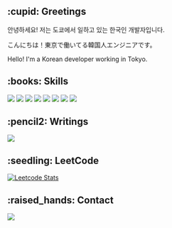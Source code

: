 
<h2>:cupid: Greetings</h2>
  <p>
    안녕하세요! 저는 도쿄에서 일하고 있는 한국인 개발자입니다.
  </p>

  <p>
    こんにちは！東京で働いてる韓国人エンジニアです。
  </p>

  <p>
    Hello! I'm a Korean developer working in Tokyo.
  </p>

<h2>:books: Skills</h2>

![](https://img.shields.io/badge/React-61DAFB?style=for-the-badge&logo=React&logoColor=white)
![](https://img.shields.io/badge/Typescript-3178C6?style=for-the-badge&logo=Typescript&logoColor=white)
![](https://img.shields.io/badge/GraphQL-E10098?style=for-the-badge&logo=GraphQL&logoColor=white)
![](https://img.shields.io/badge/React_Native-61DAFB?style=for-the-badge&logo=React&logoColor=white)
![](https://img.shields.io/badge/Redux_Toolkit-764ABC?style=for-the-badge&logo=Redux&logoColor=white)
![](https://img.shields.io/badge/HTML-E34F26?style=for-the-badge&logo=html5&logoColor=white)
![](https://img.shields.io/badge/CSS-1572B6?style=for-the-badge&logo=CSS3&logoColor=white)
![](https://img.shields.io/badge/Javascript-F7DF1E?style=for-the-badge&logo=Javascript&logoColor=black)

<h2>:pencil2: Writings</h2>

<a href="https://zenn.dev/luvmini511" target="_blank" rel="noopener noreferrer"><img src="https://img.shields.io/badge/みんちゃんの記事一覧-3ea8ff?style=for-the-badge&logo=GitHub%20Sponsors&logoColor=white"/></a>
  
<h2>:seedling: LeetCode</h2>
  
  
[![Leetcode Stats](https://leetcard.jacoblin.cool/gardensky511?ext=activity)](https://leetcode.com/gardensky511/)

<h2>:raised_hands: Contact</h2>

<a href="mailto:gardensky511@gmail.com" target="_blank" rel="noopener noreferrer"><img src="https://img.shields.io/badge/gardensky511@gmail.com-EA4335?style=for-the-badge&logo=Gmail&logoColor=white"/></a>

